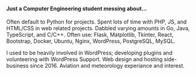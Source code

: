 #### Just a Computer Engineering student messing about... 

Often default to Python for projects. Spent lots of time with PHP, JS, and HTML/CSS in web related projects. Dabbled varying amounts in Go, Java, TypeScript, and C/C++. Often use: Flask, Matplotlib, Tkinter, React, Bootstrap, Docker, Ubuntu, Nginx, WordPress, PostgreSQL, MySQL.

I used to be heavily involved in WordPress; developing plugins and volunteering with WordPress Support. Web design and hosting side-business since 2016. Aviation and meteorology experiance and interest.
<!--
![stats](https://github-readme-stats.vercel.app/api?username=mpsparrow&show_icons=true&theme=radical)
![languages](https://github-readme-stats.vercel.app/api/top-langs/?username=mpsparrow&layout=compact&theme=radical)
-->
